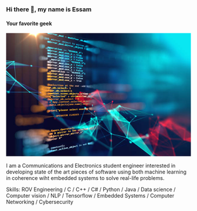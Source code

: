### Hi there 👋, my name is Essam
#### Your favorite geek
![Your favorite geek](https://github.com/EssamMohamedAbo-ElMkarem/EssamMohamedAbo-ElMkarem/blob/main/Best-Computer-Software-Stock-Photos%2C-Pictures-and-Royalty-Free-.jpg)

I am a Communications and Electronics student engineer interested in developing state of the art pieces of software using both machine learning in coherence wiht embedded systems to solve real-life problems.

Skills: ROV Engineering / C / C++ / C# / Python / Java / Data science / Computer vision / NLP / Tensorflow / Embedded Systems / Computer Networking / Cybersecurity





